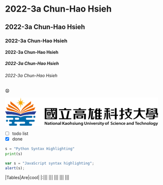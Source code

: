 # 2022-3a Chun-Hao Hsieh
## 2022-3a Chun-Hao Hsieh
### 2022-3a Chun-Hao Hsieh
#### 2022-3a Chun-Hao Hsieh
##### 2022-3a Chun-Hao Hsieh
###### 2022-3a Chun-Hao Hsieh

😧

![nkust](NKUSTICON.png "NKUST")

- [ ] todo list
- [x] done

```python
s = "Python Syntax Highlighting"
print(s)
```
```js
var s = "JavaScript syntax highlighting";
alert(s);
```

|Tables|Are|cool|
|:|||
|||
|||
|||
|||
